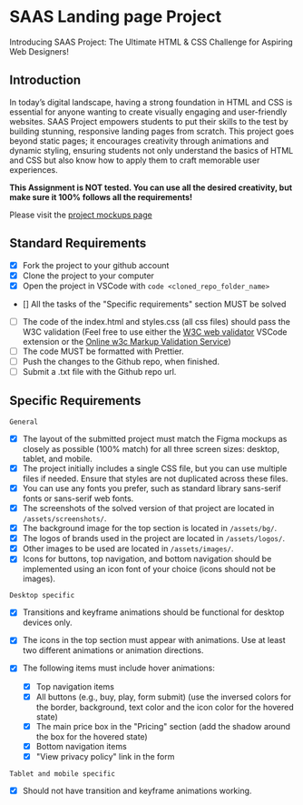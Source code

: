# SAAS Landing page Project

Introducing SAAS Project: The Ultimate HTML & CSS Challenge for Aspiring Web Designers!

## Introduction

In today’s digital landscape, having a strong foundation in HTML and CSS is essential for anyone wanting to create visually engaging and user-friendly websites. SAAS Project empowers students to put their skills to the test by building stunning, responsive landing pages from scratch. This project goes beyond static pages; it encourages creativity through animations and dynamic styling, ensuring students not only understand the basics of HTML and CSS but also know how to apply them to craft memorable user experiences.

**This Assignment is NOT tested. You can use all the desired creativity, but make sure it 100% follows all the requirements!**

Please visit the [project mockups page](https://www.figma.com/design/Ou3rfktmwkXShiSi9c1rKZ/SAAS-Landing-Page?node-id=0-1&m=dev&t=fWkuFirYcZYC8hhZ-1)

## Standard Requirements

- [x] Fork the project to your github account
- [x] Clone the project to your computer
- [x] Open the project in VSCode with `code <cloned_repo_folder_name>`
- [] All the tasks of the "Specific requirements" section MUST be solved
- [ ] The code of the index.html and styles.css (all css files) should pass the W3C validation (Feel free to use either the [W3C web validator](https://marketplace.visualstudio.com/items?itemName=CelianRiboulet.webvalidator) VSCode extension or the [Online w3c Markup Validation Service](https://validator.w3.org/#validate_by_input))
- [ ] The code MUST be formatted with Prettier.
- [ ] Push the changes to the Github repo, when finished.
- [ ] Submit a .txt file with the Github repo url.

## Specific Requirements

`General`

- [x] The layout of the submitted project must match the Figma mockups as closely as possible (100% match) for all three screen sizes: desktop, tablet, and mobile.
- [x] The project initially includes a single CSS file, but you can use multiple files if needed. Ensure that styles are not duplicated across these files.
- [x] You can use any fonts you prefer, such as standard library sans-serif fonts or sans-serif web fonts.
- [x] The screenshots of the solved version of that project are located in `/assets/screenshots/`.
- [x] The background image for the top section is located in `/assets/bg/`.
- [x] The logos of brands used in the project are located in `/assets/logos/`.
- [x] Other images to be used are located in `/assets/images/`.
- [x] Icons for buttons, top navigation, and bottom navigation should be implemented using an icon font of your choice (icons should not be images).

`Desktop specific`

- [x] Transitions and keyframe animations should be functional for desktop devices only.
- [x] The icons in the top section must appear with animations. Use at least two different animations or animation directions.
- [x] The following items must include hover animations:

  - [x] Top navigation items
  - [x] All buttons (e.g., buy, play, form submit) (use the inversed colors for the border, background, text color and the icon color for the hovered state)
  - [x] The main price box in the "Pricing" section (add the shadow around the box for the hovered state)
  - [x] Bottom navigation items
  - [x] "View privacy policy" link in the form

`Tablet and mobile specific`

- [x] Should not have transition and keyframe animations working.
